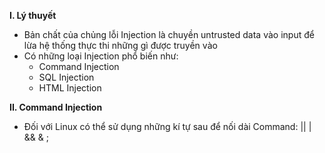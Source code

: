 **I. Lý thuyết**
- Bản chất của chủng lỗi Injection là chuyền untrusted data vào input để lừa hệ thống thực thi những gì được truyền vào
- Có những loại Injection phổ biến như:
  - Command Injection
  - SQL Injection
  - HTML Injection
 
**II. Command Injection**
- Đối với Linux có thể sử dụng những kí tự sau để nối dài Command: || | && & ; 

